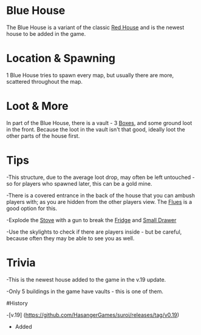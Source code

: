 # Blue House

The Blue House is a variant of the classic [Red House](/buildings/red_house) and is the newest house to be added in the game. 



# Location & Spawning

1 Blue House tries to spawn every map, but usually there are more, scattered throughout the map.


# Loot & More

In part of the Blue House, there is a vault - 3  [Boxes](/obstacles/box), and some ground loot in the front. Because the loot in the vault isn't that good, ideally loot the other parts of the house first. 



 # Tips

-This structure, due to the average loot drop, may often be left untouched - so for players who spawned later, this can be a gold mine. 

-There is a covered entrance in the back of the house that you can ambush players with; as you are hidden from the other players view. The [Flues](/guns/flues) is a good option for this. 

-Explode the [Stove](/obstacles/stove) with a gun to break the [Fridge](/obstacles/fridge) and [Small Drawer](/obstacles/small_drawer)

-Use the skylights to check if there are players inside - but be careful, because often they may be able to see you as well. 



 # Trivia

 -This is the newest house added to the game in the v.19 update. 

 -Only 5 buildings in the game have vaults - this is one of them.



#History

-[v.19] (https://github.com/HasangerGames/suroi/releases/tag/v0.19)

  - Added

